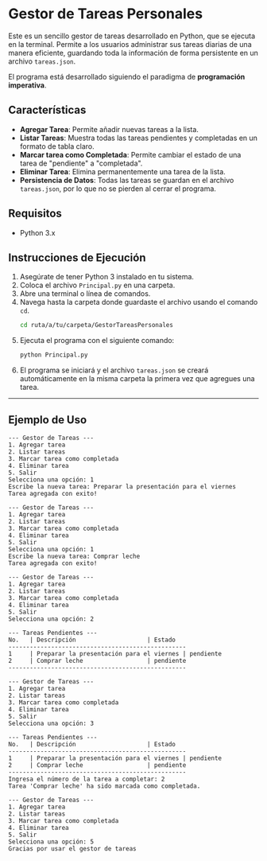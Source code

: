 # Gestor de Tareas Personales

Este es un sencillo gestor de tareas desarrollado en Python, que se ejecuta en la terminal. Permite a los usuarios administrar sus tareas diarias de una manera eficiente, guardando toda la información de forma persistente en un archivo `tareas.json`.

El programa está desarrollado siguiendo el paradigma de **programación imperativa**.

## Características

- **Agregar Tarea**: Permite añadir nuevas tareas a la lista.
- **Listar Tareas**: Muestra todas las tareas pendientes y completadas en un formato de tabla claro.
- **Marcar tarea como Completada**: Permite cambiar el estado de una tarea de "pendiente" a "completada".
- **Eliminar Tarea**: Elimina permanentemente una tarea de la lista.
- **Persistencia de Datos**: Todas las tareas se guardan en el archivo `tareas.json`, por lo que no se pierden al cerrar el programa.

## Requisitos

- Python 3.x

## Instrucciones de Ejecución

1.  Asegúrate de tener Python 3 instalado en tu sistema.
2.  Coloca el archivo `Principal.py` en una carpeta.
3.  Abre una terminal o línea de comandos.
4.  Navega hasta la carpeta donde guardaste el archivo usando el comando `cd`.
    ```bash
    cd ruta/a/tu/carpeta/GestorTareasPersonales
    ```
5.  Ejecuta el programa con el siguiente comando:
    ```bash
    python Principal.py
    ```
6.  El programa se iniciará y el archivo `tareas.json` se creará automáticamente en la misma carpeta la primera vez que agregues una tarea.

---

## Ejemplo de Uso

```console
--- Gestor de Tareas ---
1. Agregar tarea
2. Listar tareas
3. Marcar tarea como completada
4. Eliminar tarea
5. Salir
Selecciona una opción: 1
Escribe la nueva tarea: Preparar la presentación para el viernes
Tarea agregada con exito!

--- Gestor de Tareas ---
1. Agregar tarea
2. Listar tareas
3. Marcar tarea como completada
4. Eliminar tarea
5. Salir
Selecciona una opción: 1
Escribe la nueva tarea: Comprar leche
Tarea agregada con exito!

--- Gestor de Tareas ---
1. Agregar tarea
2. Listar tareas
3. Marcar tarea como completada
4. Eliminar tarea
5. Salir
Selecciona una opción: 2

--- Tareas Pendientes ---
No.   | Descripción                    | Estado
--------------------------------------------------
1     | Preparar la presentación para el viernes | pendiente
2     | Comprar leche                  | pendiente
--------------------------------------------------

--- Gestor de Tareas ---
1. Agregar tarea
2. Listar tareas
3. Marcar tarea como completada
4. Eliminar tarea
5. Salir
Selecciona una opción: 3

--- Tareas Pendientes ---
No.   | Descripción                    | Estado
--------------------------------------------------
1     | Preparar la presentación para el viernes | pendiente
2     | Comprar leche                  | pendiente
--------------------------------------------------
Ingresa el número de la tarea a completar: 2
Tarea 'Comprar leche' ha sido marcada como completada.

--- Gestor de Tareas ---
1. Agregar tarea
2. Listar tareas
3. Marcar tarea como completada
4. Eliminar tarea
5. Salir
Selecciona una opción: 5
Gracias por usar el gestor de tareas
```
